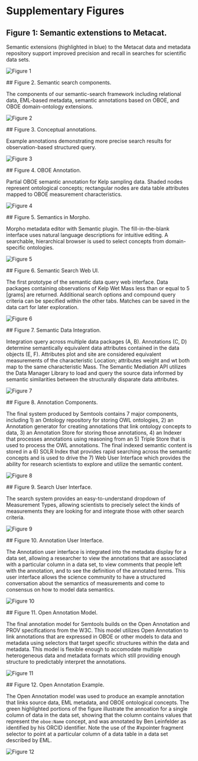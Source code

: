 # Supplementary Figures


## Figure 1: Semantic extenstions to Metacat.

Semantic extensions (highlighted in blue) to the Metacat data and metadata repository support improved precision and recall in searches for scientific data sets.

![Figure 1](./fig01-metacat-extensions.png "Metacat Extensions")
 
<div style="page-break-after: always;"></div>
## Figure 2. Semantic search components.

The components of our semantic-search framework including relational data, EML-based metadata, semantic annotations based on OBOE, and OBOE domain-ontology extensions.

![Figure 2](./fig02-oboe-annotation.png "OBOE Annotation Framework")

<div style="page-break-after: always;"></div> 
## Figure 3. Conceptual annotations.

Example annotations demonstrating more precise search results for observation-based structured query.

![Figure 3](./fig03-oboe-search-annotation.png "OBOE annotation for search")

<div style="page-break-after: always;"></div>
## Figure 4.  OBOE Annotation.

Partial OBOE semantic annotation for Kelp sampling data. Shaded nodes represent ontological concepts; rectangular nodes are data table attributes mapped to OBOE measurement characteristics.

![Figure 4](./fig04-oboe-kelp-annotation.png "Kelp Annotation")

<div style="page-break-after: always;"></div>
## Figure 5. Semantics in Morpho.

Morpho metadata editor with Semantic plugin. The fill-in-the-blank interface uses natural language descriptions for intuitive editing. A searchable, hierarchical browser is used to select concepts from domain-specific ontologies.

![Figure 5](./fig05-morpho-editor.png "Morpho Editor") 

<div style="page-break-after: always;"></div>
## Figure 6. Semantic Search Web UI.

The first prototype of the semantic data query web interface. Data packages containing observations of Kelp Wet Mass less than or equal to 5 [grams] are returned. Additional search options and compound query criteria can be specified within the other tabs. Matches can be saved in the data cart for later exploration.

![Figure 6](./fig06-semtools-web.png "Prototype Semtools Web UI")

<div style="page-break-after: always;"></div>
## Figure 7. Semantic Data Integration.

Integration query across multiple data packages (A, B). Annotations (C, D) determine semantically equivalent data attributes contained in the data objects (E, F). Attributes plot and site are considered equivalent measurements of the characteristic Location; attributes weight and wt both map to the same characteristic Mass. The Semantic Mediation API utilizes the Data Manager Library to load and query the source data informed by semantic similarities between the structurally disparate data attributes.

![Figure 7](./fig07-data-integration.png "Data integration workflow")

<div style="page-break-after: always;"></div>
## Figure 8. Annotation Components.  

The final system produced by Semtools contains 7 major components, including 1) an Ontology repository for storing OWL ontologies, 2) an Annotation generator for creating annotations that link ontology concepts to data, 3) an Annotation Store for storing those annotations, 4) an Indexer that processes annotations using reasoning from an 5) Triple Store that is used to process the OWL annotations. The final indexed semantic content is stored in a 6) SOLR Index that provides rapid searching across the semantic concepts and is used to drive the 7) Web User Interface which provides the ability for research scientists to explore and utilize the semantic content.

![Figure 8](./fig08-annotation-components.png "Annotation Components")

<div style="page-break-after: always;"></div>
## Figure 9. Search User Interface. 

The search system provides an easy-to-understand dropdown of Measurement Types, allowing scientists to precisely select the kinds of measurements they are looking for and integrate those with other search criteria.

![Figure 9](./fig09-SearchView-Autocomplete.png "Search User Interface")

<div style="page-break-after: always;"></div>
## Figure 10. Annotation User Interface. 

The Annotation user interface is integrated into the metadata display for a data set, allowing a researcher to view the annotations that are associated with a particular column in a data set, to view comments that people left with the annotation, and to see the definition of the annotated terms. This user interface allows the science community to have a structured conversation about the semantics of measurements and come to consensus on how to model data semantics.

![Figure 10](./fig10-MetadataView-CommentsAutoComplete.png "Annotation User Interface")

<div style="page-break-after: always;"></div>
## Figure 11. Open Annotation Model.

The final annotation model for Semtools builds on the Open Annotation and PROV specifications from the W3C.  This model utilizes Open Annotation to link annotations that are expressed in OBOE or other models to data and metadata using selectors that target specific structures within the data and metadata.  This model is flexible enough to accomodate multiple heterogeneous data and metadata formats which still providing enough structure to predictably interpret the annotations.

![Figure 11](./fig11-oa-model.png "Open Annotation Model")

<div style="page-break-after: always;"></div>
## Figure 12. Open Annotation Example.

The Open Annotation model was used to produce an example annotation that links source data, EML metadata, and OBOE ontological concepts.  The green highlighted portions of the figure illustrate the annoation for a single column of data in the data set, showing that the column contains values that represent the `oboe:Name` concept, and was annotated by Ben Leinfelder as identified by his ORCID identifier.  Note the use of the #xpointer fragment selector to point at a particular column of a data table in a data set described by EML.

![Figure 12](./fig12-oa-example.png "Annotation Example")



